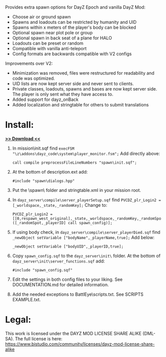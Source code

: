 Provides extra spawn options for DayZ Epoch and vanilla DayZ Mod:
* Choose air or ground spawn
* Spawns and loadouts can be restricted by humanity and UID
* Spawns within x meters of the player's body can be blocked
* Optional spawn near plot pole or group
* Optional spawn in back seat of a plane for HALO
* Loadouts can be preset or random
* Compatible with vanilla anti-teleport
* Config formats are backwards compatible with V2 configs

Improvements over V2:
* Minimization was removed, files were restructured for readability and code was optimized.
* UID lists are now kept server side and never sent to clients.
* Private classes, loadouts, spawns and bases are now kept server side. The player is only sent what they have access to.
* Added support for dayz_onBack
* Added localization and stringtable for others to submit translations

# Install:

**[>> Download <<](https://github.com/ebayShopper/ESSV3/archive/master.zip)**

1. In mission\init.sqf find <code>execFSM "\z\addons\dayz_code\system\player_monitor.fsm";</code> Add directly above:

	```sqf
	call compile preprocessFileLineNumbers "spawn\init.sqf";
	```

2. At the bottom of description.ext add:

	```sqf
	#include "spawn\dialogs.hpp"
	```
	
3. Put the \spawn\ folder and stringtable.xml in your mission root.

4. In `dayz_server\compile\server_playerSetup.sqf` find <code>PVCDZ_plr_Login2 = [_worldspace,_state,_randomKey];</code> Change to:

	```sqf
	PVCDZ_plr_Login2 = [[0,respawn_west_original],_state,_worldspace,_randomKey,_randomSpot,([_randomSpot,_playerID] call spawn_config)];
	```
	
5. If using body check, in `dayz_server\compile\server_playerDied.sqf` find <code>_newObject setVariable ["bodyName",_playerName,true];</code> Add below:

	```sqf
	_newObject setVariable ["bodyUID",_playerID,true];
	```

6. Copy `spawn_config.sqf` to the `dayz_server\init\` folder. At the bottom of `dayz_server\init\server_functions.sqf` add:

	```sqf
	#include "spawn_config.sqf"
	```
	
7. Edit the settings in both config files to your liking. See DOCUMENTATION.md for detailed information.

8. Add the needed exceptions to BattlEye\scripts.txt. See SCRIPTS EXAMPLE.txt.

# Legal:
This work is licensed under the DAYZ MOD LICENSE SHARE ALIKE (DML-SA). The full license is here:<br /> https://www.bistudio.com/community/licenses/dayz-mod-license-share-alike

